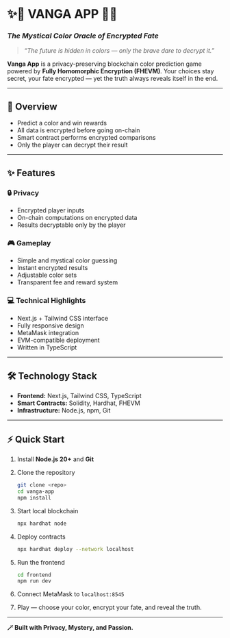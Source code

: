 

# ✨🔮 **VANGA APP** 🔮✨

### *The Mystical Color Oracle of Encrypted Fate*

> *“The future is hidden in colors — only the brave dare to decrypt it.”*

**Vanga App** is a privacy-preserving blockchain color prediction game powered by **Fully Homomorphic Encryption (FHEVM)**.
Your choices stay secret, your fate encrypted — yet the truth always reveals itself in the end.

---

## 🎯 Overview

* Predict a color and win rewards
* All data is encrypted before going on-chain
* Smart contract performs encrypted comparisons
* Only the player can decrypt their result

---

## ✨ Features

### 🔒 Privacy

* Encrypted player inputs
* On-chain computations on encrypted data
* Results decryptable only by the player

### 🎮 Gameplay

* Simple and mystical color guessing
* Instant encrypted results
* Adjustable color sets
* Transparent fee and reward system

### 💻 Technical Highlights

* Next.js + Tailwind CSS interface
* Fully responsive design
* MetaMask integration
* EVM-compatible deployment
* Written in TypeScript

---

## 🛠 Technology Stack

* **Frontend:** Next.js, Tailwind CSS, TypeScript
* **Smart Contracts:** Solidity, Hardhat, FHEVM
* **Infrastructure:** Node.js, npm, Git

---

## ⚡ Quick Start

1. Install **Node.js 20+** and **Git**
2. Clone the repository

   ```bash
   git clone <repo>
   cd vanga-app
   npm install
   ```
3. Start local blockchain

   ```bash
   npx hardhat node
   ```
4. Deploy contracts

   ```bash
   npx hardhat deploy --network localhost
   ```
5. Run the frontend

   ```bash
   cd frontend
   npm run dev
   ```
6. Connect MetaMask to `localhost:8545`
7. Play — choose your color, encrypt your fate, and reveal the truth.

---

**🪄 Built with Privacy, Mystery, and Passion.**
